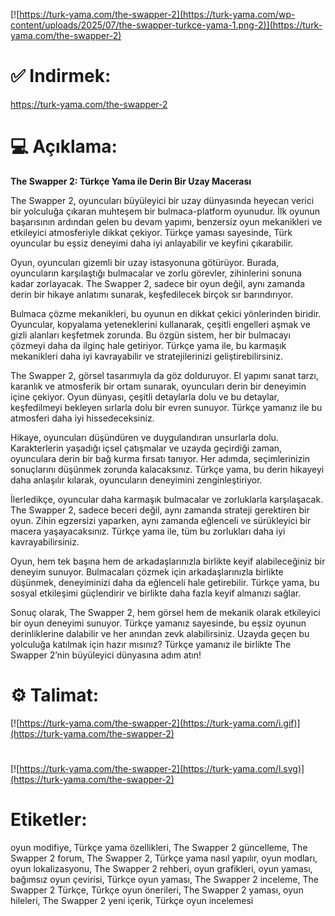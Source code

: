 [![https://turk-yama.com/the-swapper-2](https://turk-yama.com/wp-content/uploads/2025/07/the-swapper-turkce-yama-1.png-2)](https://turk-yama.com/the-swapper-2)
# ✅ Indirmek:
https://turk-yama.com/the-swapper-2
# 💻 Açıklama:
**The Swapper 2: Türkçe Yama ile Derin Bir Uzay Macerası**

The Swapper 2, oyuncuları büyüleyici bir uzay dünyasında heyecan verici bir yolculuğa çıkaran muhteşem bir bulmaca-platform oyunudur. İlk oyunun başarısının ardından gelen bu devam yapımı, benzersiz oyun mekanikleri ve etkileyici atmosferiyle dikkat çekiyor. Türkçe yaması sayesinde, Türk oyuncular bu eşsiz deneyimi daha iyi anlayabilir ve keyfini çıkarabilir.

Oyun, oyuncuları gizemli bir uzay istasyonuna götürüyor. Burada, oyuncuların karşılaştığı bulmacalar ve zorlu görevler, zihinlerini sonuna kadar zorlayacak. The Swapper 2, sadece bir oyun değil, aynı zamanda derin bir hikaye anlatımı sunarak, keşfedilecek birçok sır barındırıyor.

Bulmaca çözme mekanikleri, bu oyunun en dikkat çekici yönlerinden biridir. Oyuncular, kopyalama yeteneklerini kullanarak, çeşitli engelleri aşmak ve gizli alanları keşfetmek zorunda. Bu özgün sistem, her bir bulmacayı çözmeyi daha da ilginç hale getiriyor. Türkçe yama ile, bu karmaşık mekanikleri daha iyi kavrayabilir ve stratejilerinizi geliştirebilirsiniz.

The Swapper 2, görsel tasarımıyla da göz dolduruyor. El yapımı sanat tarzı, karanlık ve atmosferik bir ortam sunarak, oyuncuları derin bir deneyimin içine çekiyor. Oyun dünyası, çeşitli detaylarla dolu ve bu detaylar, keşfedilmeyi bekleyen sırlarla dolu bir evren sunuyor. Türkçe yamanız ile bu atmosferi daha iyi hissedeceksiniz.

Hikaye, oyuncuları düşündüren ve duygulandıran unsurlarla dolu. Karakterlerin yaşadığı içsel çatışmalar ve uzayda geçirdiği zaman, oyunculara derin bir bağ kurma fırsatı tanıyor. Her adımda, seçimlerinizin sonuçlarını düşünmek zorunda kalacaksınız. Türkçe yama, bu derin hikayeyi daha anlaşılır kılarak, oyuncuların deneyimini zenginleştiriyor.

İlerledikçe, oyuncular daha karmaşık bulmacalar ve zorluklarla karşılaşacak. The Swapper 2, sadece beceri değil, aynı zamanda strateji gerektiren bir oyun. Zihin egzersizi yaparken, aynı zamanda eğlenceli ve sürükleyici bir macera yaşayacaksınız. Türkçe yama ile, tüm bu zorlukları daha iyi kavrayabilirsiniz.

Oyun, hem tek başına hem de arkadaşlarınızla birlikte keyif alabileceğiniz bir deneyim sunuyor. Bulmacaları çözmek için arkadaşlarınızla birlikte düşünmek, deneyiminizi daha da eğlenceli hale getirebilir. Türkçe yama, bu sosyal etkileşimi güçlendirir ve birlikte daha fazla keyif almanızı sağlar.

Sonuç olarak, The Swapper 2, hem görsel hem de mekanik olarak etkileyici bir oyun deneyimi sunuyor. Türkçe yamanız sayesinde, bu eşsiz oyunun derinliklerine dalabilir ve her anından zevk alabilirsiniz. Uzayda geçen bu yolculuğa katılmak için hazır mısınız? Türkçe yamanız ile birlikte The Swapper 2’nin büyüleyici dünyasına adım atın!
# ⚙️ Talimat:
[![https://turk-yama.com/the-swapper-2](https://turk-yama.com/i.gif)](https://turk-yama.com/the-swapper-2)
#
[![https://turk-yama.com/the-swapper-2](https://turk-yama.com/l.svg)](https://turk-yama.com/the-swapper-2)
# Etiketler:
oyun modifiye, Türkçe yama özellikleri, The Swapper 2 güncelleme, The Swapper 2 forum, The Swapper 2, Türkçe yama nasıl yapılır, oyun modları, oyun lokalizasyonu, The Swapper 2 rehberi, oyun grafikleri, oyun yaması, bağımsız oyun çevirisi, Türkçe oyun yaması, The Swapper 2 inceleme, The Swapper 2 Türkçe, Türkçe oyun önerileri, The Swapper 2 yaması, oyun hileleri, The Swapper 2 yeni içerik, Türkçe oyun incelemesi


